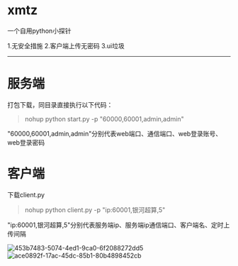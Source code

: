 # xmtz
一个自用python小探针

1.无安全措施
2.客户端上传无密码
3.ui垃圾

---

# 服务端

打包下载，同目录直接执行以下代码：
>nohup python start.py -p "60000,60001,admin,admin"

"60000,60001,admin,admin"分别代表web端口、通信端口、web登录账号、web登录密码

# 客户端

下载client.py
>nohup python client.py -p "ip:60001,银河超算,5"

"ip:60001,银河超算,5"分别代表服务端ip、服务端ip通信端口、客户端名、定时上传间隔


![453b7483-5074-4ed1-9ca0-6f2088272dd5](https://github.com/user-attachments/assets/7d59120e-2c8a-4e99-affa-42491d96c00d)
![ace0892f-17ac-45dc-85b1-80b4898452cb](https://github.com/user-attachments/assets/e6a8b2d1-c02d-4273-90e1-8fdab78983d2)

